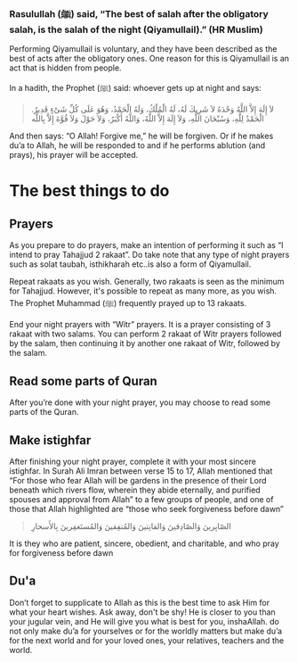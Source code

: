 ### **Rasulullah (ﷺ) said, “The best of salah after the obligatory salah, is the salah of the night (Qiyamullail).” (HR Muslim)**

Performing Qiyamullail is voluntary, and they have been described as the best of acts after the obligatory ones. One reason for this is Qiyamullail is an act that is hidden from people.

In a hadith, the Prophet (ﷺ) said: whoever gets up at night and says:
> لاَ إِلَهَ إِلاَّ اللَّهُ وَحْدَهُ لاَ شَرِيكَ لَهُ، لَهُ الْمُلْكُ، وَلَهُ الْحَمْدُ، وَهُوَ عَلَى كُلِّ شَىْءٍ قَدِيرٌ‏.‏ الْحَمْدُ لِلَّهِ، وَسُبْحَانَ اللَّهِ، وَلاَ إِلَهَ إِلاَّ اللَّهُ، وَاللَّهُ أَكْبَرُ، وَلاَ حَوْلَ وَلاَ قُوَّةَ إِلاَّ بِاللَّه 

And then says: “O Allah! Forgive me,” he will be forgiven. Or if he makes du’a to Allah, he will be responded to and if he performs ablution (and prays), his prayer will be accepted. 


# **The best things to do** 
## Prayers

As you prepare to do prayers, make an intention of performing it such as “I intend to pray Tahajjud 2 rakaat”. Do take note that any type of night prayers such as solat taubah, isthikharah etc..is also a form of Qiyamullail.

Repeat rakaats as you wish. Generally, two rakaats is seen as the minimum for Tahajjud. However, it's possible to repeat as many more, as you wish. The Prophet Muhammad (ﷺ) frequently prayed up to 13 rakaats.

End your night prayers with “Witr” prayers. It is a prayer consisting of 3 rakaat with two salams. You can perform 2 rakaat of Witr prayers followed by the salam, then continuing it by another one rakaat of Witr, followed by the salam.

## Read some parts of Quran
 After you’re done with your night prayer, you may choose to read some parts of the Quran.
 
## Make istighfar
After finishing your night prayer, complete it with your most sincere istighfar. In Surah Ali Imran between verse 15 to 17, Allah mentioned that “For those who fear Allah will be gardens in the presence of their Lord beneath which rivers flow, wherein they abide eternally, and purified spouses and approval from Allah” to a few groups of people, and one of those that Allah highlighted are “those who seek forgiveness before dawn”

> الصّابِرينَ وَالصّادِقينَ وَالقانِتينَ وَالمُنفِقينَ وَالمُستَغفِرينَ بِالأَسحارِ



It is they who are patient, sincere, obedient, and charitable, and who pray for forgiveness before dawn



## Du'a

Don’t forget to supplicate to Allah as this is the best time to ask Him for what your heart wishes. Ask away, don't be shy! He is closer to you than your jugular vein, and He will give you what is best for you, inshaAllah.
do not only make du’a for yourselves or for the worldly matters but make du’a for the next world and for your loved ones, your relatives, teachers and the world. 


